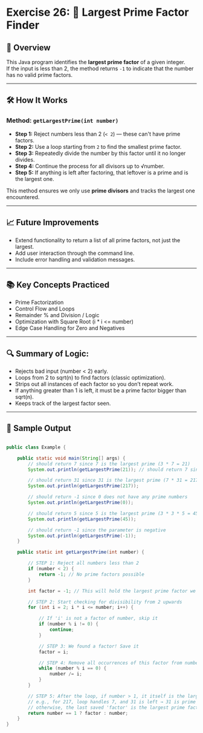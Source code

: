 # Exercise 26: 🧮 Largest Prime Factor Finder

## 📝 Overview

This Java program identifies the **largest prime factor** of a given integer.  
If the input is less than 2, the method returns `-1` to indicate that the number has no valid prime factors.

---

## 🛠️ How It Works

### Method: `getLargestPrime(int number)`

- **Step 1:** Reject numbers less than 2 (`< 2`) — these can't have prime factors.
- **Step 2:** Use a loop starting from `2` to find the smallest prime factor.
- **Step 3:** Repeatedly divide the number by this factor until it no longer divides.
- **Step 4:** Continue the process for all divisors up to √number.
- **Step 5:** If anything is left after factoring, that leftover is a prime and is the largest one.

This method ensures we only use **prime divisors** and tracks the largest one encountered.

---

## 📈 Future Improvements
- Extend functionality to return a list of all prime factors, not just the largest.
- Add user interaction through the command line.
- Include error handling and validation messages.

--- 

## 📚 Key Concepts Practiced
- Prime Factorization
- Control Flow and Loops
- Remainder % and Division / Logic
- Optimization with Square Root (i * i <= number)
- Edge Case Handling for Zero and Negatives

---

## 🔍 Summary of Logic:
- Rejects bad input (number < 2) early.
- Loops from 2 to sqrt(n) to find factors (classic optimization).
- Strips out all instances of each factor so you don’t repeat work.
- If anything greater than 1 is left, it must be a prime factor bigger than sqrt(n).
- Keeps track of the largest factor seen.

--- 

## 🚀 Sample Output

```java

public class Example {

    public static void main(String[] args) {
        // should return 7 since 7 is the largest prime (3 * 7 = 21)
        System.out.println(getLargestPrime(21)); // should return 7 since 7 is the largest prime (3 * 7 = 21)

        // should return 31 since 31 is the largest prime (7 * 31 = 217)
        System.out.println(getLargestPrime(217));

        // should return -1 since 0 does not have any prime numbers
        System.out.println(getLargestPrime(0));

        // should return 5 since 5 is the largest prime (3 * 3 * 5 = 45)
        System.out.println(getLargestPrime(45));

        // should return -1 since the parameter is negative
        System.out.println(getLargestPrime(-1));
    }

    public static int getLargestPrime(int number) {

        // STEP 1: Reject all numbers less than 2
        if (number < 2) {
            return -1; // No prime factors possible
        }

        int factor = -1; // This will hold the largest prime factor we find

        // STEP 2: Start checking for divisibility from 2 upwards
        for (int i = 2; i * i <= number; i++) {

            // If 'i' is not a factor of number, skip it
            if (number % i != 0) {
                continue;
            }

            // STEP 3: We found a factor! Save it
            factor = i;

            // STEP 4: Remove all occurrences of this factor from number
            while (number % i == 0) {
                number /= i;
            }
        }

        // STEP 5: After the loop, if number > 1, it itself is the largest prime
        // e.g., for 217, loop handles 7, and 31 is left → 31 is prime
        // otherwise, the last saved 'factor' is the largest prime factor
        return number == 1 ? factor : number;
    }
}
